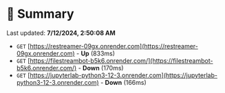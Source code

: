 # 📖 Summary
Last updated: **7/12/2024, 2:50:08 AM**

- `GET` [https://restreamer-09gx.onrender.com](https://restreamer-09gx.onrender.com) - **Up** (833ms)
- `GET` [https://filestreambot-b5k6.onrender.com/](https://filestreambot-b5k6.onrender.com/) - **Down** (170ms)
- `GET` [https://jupyterlab-python3-12-3.onrender.com](https://jupyterlab-python3-12-3.onrender.com) - **Down** (166ms)
